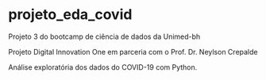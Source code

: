 # projeto_eda_covid

Projeto 3 do bootcamp de ciência de dados da Unimed-bh

Projeto Digital Innovation One em parceria com o Prof. Dr. Neylson Crepalde

Análise exploratória dos dados do COVID-19 com Python.
